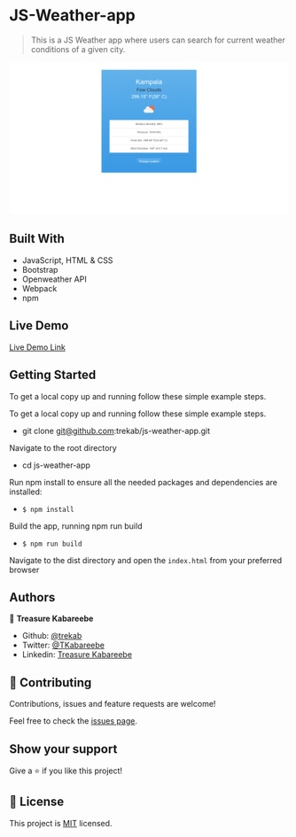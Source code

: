 # JS-Weather-app

> This is a JS Weather app where users can search for current weather conditions of a given city.

![screenshot](./weather-app.png)

## Built With

- JavaScript, HTML & CSS
- Bootstrap
- Openweather API
- Webpack
- npm

## Live Demo

[Live Demo Link](https://rawcdn.githack.com/trekab/js-weather-app/691ba7f406fb5b03323b1c4a8ea1eac5e705d74c/dist/index.html)


## Getting Started

To get a local copy up and running follow these simple example steps.

To get a local copy up and running follow these simple example steps.
- git clone git@github.com:trekab/js-weather-app.git

Navigate to the root directory
- cd js-weather-app

Run npm install to ensure all the needed packages and dependencies are installed:
- `$ npm install`

Build the app, running npm run build
- `$ npm run build`

Navigate to the dist directory and open the `index.html` from your preferred browser

## Authors

👤 **Treasure Kabareebe**

- Github: [@trekab](https://github.com/trekab)
- Twitter: [@TKabareebe](https://twitter.com/TKabareebe)
- Linkedin: [Treasure Kabareebe](https://www.linkedin.com/in/treasure-kabareebe/)

## 🤝 Contributing

Contributions, issues and feature requests are welcome!

Feel free to check the [issues page](issues/).

## Show your support

Give a ⭐️ if you like this project!

## 📝 License

This project is [MIT](lic.url) licensed.
